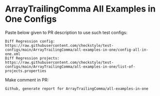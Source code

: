 # ArrayTrailingComma All Examples in One Configs
Paste below given to PR description to use such test configs:
```
Diff Regression config: https://raw.githubusercontent.com/checkstyle/test-configs/main/ArrayTrailingComma/all-examples-in-one/config-all-in-one.xml
Diff Regression projects: https://raw.githubusercontent.com/checkstyle/test-configs/main/ArrayTrailingComma/all-examples-in-one/list-of-projects.properties
```
Make comment in PR:
```
Github, generate report for ArrayTrailingComma/all-examples-in-one
```
